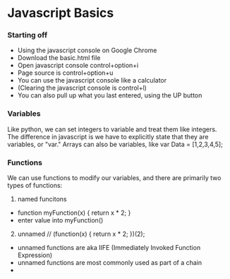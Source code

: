 # Javascript Basics #

### Starting off ###
- Using the javascript console on Google Chrome
- Download the basic.html file
- Open javascript console control+option+i
- Page source is control+option+u
- You can use the javascript console like a calculator 
- (Clearing the javascript console is control+l)
- You can also pull up what you last entered, using the UP button

### Variables ###
Like python, we can set integers to variable and treat them like integers. The difference in javascript is we have to explicitly state that they are variables, or "var." Arrays can also be variables, like var Data = [1,2,3,4,5];

### Functions ###
We can use functions to modify our variables, and there are primarily two types of functions:
1. named funcitons  
  - function myFunction(x) { return x * 2; } 
  - enter value into myFunction()
2. unnamed //  (function(x) { return x * 2; })(2);
  - unnamed functions are aka IIFE (Immediately Invoked Function Expression)
  - unnamed functions are most commonly used as part of a chain
  - 
  
